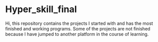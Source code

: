 # Hyper_skill_final
Hi, this repository contains the projects I started with and has the most finished and working programs.
Some of the projects are not finished because I have jumped to another platform in the course of learning. 
